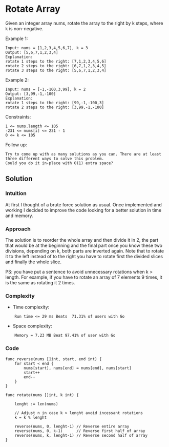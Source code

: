 # Rotate Array

Given an integer array nums, rotate the array to the right by k steps, where k is non-negative.

 

Example 1:
```
Input: nums = [1,2,3,4,5,6,7], k = 3
Output: [5,6,7,1,2,3,4]
Explanation:
rotate 1 steps to the right: [7,1,2,3,4,5,6]
rotate 2 steps to the right: [6,7,1,2,3,4,5]
rotate 3 steps to the right: [5,6,7,1,2,3,4]
```

Example 2:
```
Input: nums = [-1,-100,3,99], k = 2
Output: [3,99,-1,-100]
Explanation: 
rotate 1 steps to the right: [99,-1,-100,3]
rotate 2 steps to the right: [3,99,-1,-100]
```

Constraints:
```
1 <= nums.length <= 105
-231 <= nums[i] <= 231 - 1
0 <= k <= 105
```

Follow up:
```
Try to come up with as many solutions as you can. There are at least three different ways to solve this problem.
Could you do it in-place with O(1) extra space?
```

## Solution

### Intuition
<!-- Describe your first thoughts on how to solve this problem. -->
At first I thought of a brute force solution as usual. Once implemented and working I decided to improve the code looking for a better solution in time and memory.

### Approach
<!-- Describe your approach to solving the problem. -->
The solution is to reorder the whole array and then divide it in 2, the part that would be at the beginning and the final part once you know these two divisions, depending on k, both parts are inverted again. 
Note that to rotate it to the left instead of to the right you have to rotate first the divided slices and finally the whole slice.

PS: you have put a sentence to avoid unnecessary rotations when k > length. For example, if you have to rotate an array of 7 elements 9 times, it is the same as rotating it 2 times.

### Complexity
- Time complexity:
<!-- Add your time complexity here, e.g. $$O(n)$$ -->
        Run time <= 29 ms Beats  71.31% of users with Go
- Space complexity:
<!-- Add your space complexity here, e.g. $$O(n)$$ -->
        Memory = 7.23 MB Beat 97.41% of user with Go
### Code
```
func reverse(nums []int, start, end int) {
	for start < end {
		nums[start], nums[end] = nums[end], nums[start]
		start++
		end--
	}
}

func rotate(nums []int, k int) {

	lenght := len(nums)

	// Adjust n in case k > lenght avoid incessant rotations
	k = k % lenght

	reverse(nums, 0, lenght-1) // Reverse entire array
	reverse(nums, 0, k-1)      // Reverse first half of array
	reverse(nums, k, lenght-1) // Reverse second half of array
}
```